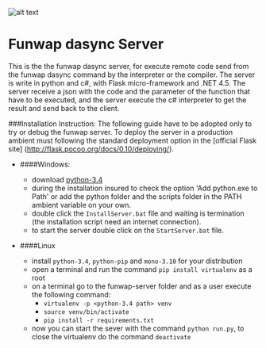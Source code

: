 ![alt text](public/fun_logo.jpg)
# Funwap dasync Server
This is the the funwap dasync server, for execute remote code send from the funwap dasync command by the interpreter or the compiler. The server is write in python and c#, with Flask micro-framework and .NET 4.5. The server receive a json with the code and the parameter of the function that have to be executed, and the server execute the c# interpreter to get the result and send back to the client. 

###Installation Instruction:
The following guide have to be adopted only to try or debug the funwap server. To deploy the server in a production ambient must following the standard deployment option in the [official Flask site] (http://flask.pocoo.org/docs/0.10/deploying/).
- ####Windows:
  - download [python-3.4](https://www.python.org/ftp/python/3.4.2/python-3.4.2.msi)
  - during the installation insured to check the option 'Add python.exe to Path' or add the python folder and the scripts folder in the PATH ambient variable on your own.
  - double click the `InstallServer.bat` file and waiting is termination (the installation script need an internet connection).
  - to start the server double click on the `StartServer.bat` file.


- ####Linux
  - install `python-3.4`, `python-pip` and `mono-3.10` for your distribution
  - open a terminal and run the command `pip install virtualenv` as a root
  - on a terminal go to the funwap-server folder and as a user execute the following command:
    - `virtualenv -p <python-3.4 path> venv`
    - `source venv/bin/activate`
    - `pip install -r requirements.txt`
  - now you can start the sever with the command `python run.py`, to close the virtualenv do the command `deactivate`
